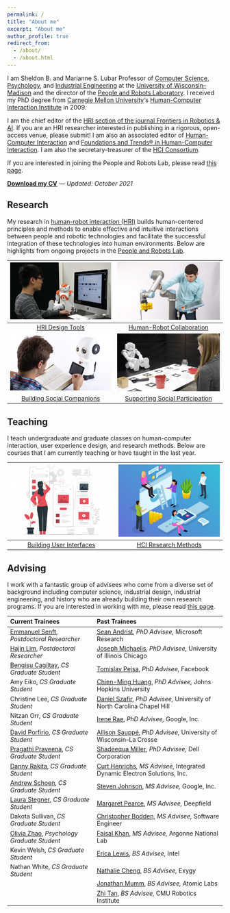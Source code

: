 ```yaml
---
permalink: /
title: "About me"
excerpt: "About me"
author_profile: true
redirect_from: 
  - /about/
  - /about.html
---
```


I am Sheldon B. and Marianne S. Lubar Professor of [Computer Science](http://cs.wisc.edu/), [Psychology](http://psych.wisc.edu/), and [Industrial Engineering](http://www.engr.wisc.edu/isye.html) at the [University of Wisconsin–Madison](http://wisc.edu/) and the director of the [People and Robots Laboratory](http://peopleandrobots.wisc.edu/). I received my PhD degree from [Carnegie Mellon University](http://cmu.edu/)‘s [Human-Computer Interaction Institute](http://hcii.cs.cmu.edu/) in 2009.

I am the chief editor of the [HRI section of the journal Frontiers in Robotics & AI](https://www.frontiersin.org/journals/robotics-and-ai/sections/human-robot-interaction#). If you are an HRI researcher interested in publishing in a rigorous, open-access venue, please submit! I am also an associated editor of [Human-Computer Interaction](https://www.tandfonline.com/toc/hhci20/current) and [Foundations and Trends® in Human-Computer Interaction](https://www.nowpublishers.com/HCI). I am also the secretary-treasurer of the [HCI Consortium](http://hcic.org/).

If you are interested in joining the People and Robots Lab, please read [this page](http://pages.cs.wisc.edu/~bilge/getting-involved-in-research-at-the-hci-lab/).

**[Download my CV](https://drive.google.com/file/d/1Pq9XBPEpere0rzyoGxmXvgbgmnK-B6r-/view?usp=sharing)** — _Updated: October 2021_

## Research

My research in [human-robot interaction (HRI)](https://en.wikipedia.org/wiki/Human–robot_interaction) builds human-centered principles and methods to enable effective and intuitive interactions between people and robotic technologies and facilitate the successful integration of these technologies into human environments. Below are highlights from ongoing projects in the [People and Robots Lab](http://peopleandrobots.wisc.edu/).



| [![](../images/Programming.png)](/portfolio/porfolio-1/) | [![](../images/20180824_Robotics_112-980x608.jpg)](/portfolio/porfolio-2/) | 
| :-: | :-: |
| [HRI Design Tools]((/portfolio/porfolio-1/)) | [Human-Robot Collaboration](/portfolio/porfolio-2/) | 
[![](../images/Educational-Robots.png)]((/portfolio/porfolio-3/)) | [![](../images/TBI-Research.jpg)]((/portfolio/porfolio-4/)) |
[Building Social Companions](/portfolio/porfolio-3/) | [Supporting Social Participation](/portfolio/porfolio-4/) |

## Teaching

I teach undergraduate and graduate classes on human-computer interaction, user experience design, and research methods. Below are courses that I am currently teaching or have taught in the last year.

| [![](../images/ux-01-400x284.png)](/teaching/teaching-1/) | [![](../images/hci-01-400x284.png)](/teaching/teaching-2/) |
| :-: | :-: |
| [Building User Interfaces](/teaching/teaching-1/) | [HCI Research Methods](/teaching/teaching-2/) |

## Advising

I work with a fantastic group of advisees who come from a diverse set of background including computer science, industrial design, industrial engineering, and history who are already building their own research programs. If you are interested in working with me, please read [this page](/joining/).

| Current Trainees  | Past Trainees |
| :------------- | :------------- |
| [Emmanuel Senft](https://emmanuel-senft.github.io/), *Postdoctoral Researcher* | [Sean Andrist](https://seanandrist.com), *PhD Advisee,* Microsoft Research |
| [Hajin Lim](https://www.hajinlim.com), *Postdoctoral Researcher* | [Joseph Michaelis](https://lsri.uic.edu/profiles/michaelis-joseph/), *PhD Advisee,* University of Illinois Chicago |
| [Bengisu Cagiltay](https://www.linkedin.com/in/bengisucagiltay/), *CS Graduate Student* | [Tomislav Pejsa](http://pages.cs.wisc.edu/~tpejsa/), *PhD Advisee,* Facebook |
| Amy Eiko, *CS Graduate Student* | [Chien-Ming Huang](https://www.cs.jhu.edu/~cmhuang/), *PhD Advisee,* Johns Hopkins University |
| Christine Lee, *CS Graduate Student* | [Daniel Szafir](https://cs.unc.edu/person/daniel-szafir/), *PhD Advisee,* University of North Carolina Chapel Hill |
| Nitzan Orr, *CS Graduate Student* | [Irene Rae](http://rene.chargingwombat.com/), *PhD Advisee,* Google, Inc. |
| [David Porfirio](http://pages.cs.wisc.edu/~dporfirio/), *CS Graduate Student* | [Allison Sauppé](https://cs.uwlax.edu/~asauppe/), *PhD Advisee,* University of Wisconsin–La Crosse |
| [Pragathi Praveena](https://www.linkedin.com/in/pragathip/), *CS Graduate Student* | [Shadeequa Miller](https://www.linkedin.com/in/s-dee-miller-58240710), *PhD Advisee,* Dell Corporation |
| [Danny Rakita](https://uwnarratives.wisc.edu/bio/daniel-rakita/), *CS Graduate Student* | [Curt Henrichs](https://robotics.wisc.edu/staff/henrichs-curt/), *MS Advisee,* Integrated Dynamic Electron Solutions, Inc. |
| [Andrew Schoen](https://andrewjschoen.github.io/), *CS Graduate Student* | [Steven Johnson](http://pages.cs.wisc.edu/~sjj/), *MS Advisee,* Google, Inc. |
| [Laura Stegner](http://laurastegner.com/), *CS Graduate Student* | [Margaret Pearce](https://www.linkedin.com/in/margaretpearce), *MS Advisee,* Deepfield |
| Dakota Sullivan, *CS Graduate Student* | [Christopher Bodden](https://uwnarratives.wisc.edu/bio/christopher-bodden/), *MS Advisee,* Software Engineer |
| [Olivia Zhao](https://www.olivia-zhao.com/), *Psychology Graduate Student* | [Faisal Khan](https://uwnarratives.wisc.edu/bio/christopher-bodden/), *MS Advisee,* Argonne National Lab |
| Kevin Welsh, *CS Graduate Student* | [Erica Lewis](http://ericaslewis.com/), *BS Advisee,* Intel |
| Nathan White, *CS Graduate Student* | [Nathalie Cheng](http://www.linkedin.com/in/nathaliecheng), *BS Advisee,* Exygy |
| | [Jonathan Mumm](http://www.linkedin.com/in/jonathanrmumm), *BS Advisee,* Atomic Labs |
| | [Zhi Tan](http://xiangzhitan.com/), *BS Advisee,* CMU Robotics Institute |
